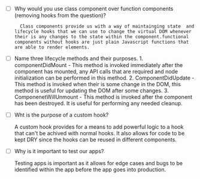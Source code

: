 - [ ] Why would you use class component over function components (removing hooks from the question)?

        Class components provide us with a way of maintainging state  and lifecycle hooks that we can use to change the virtual DOM whenever their is any changes to the state within the component.functional components without hooks are just plain Javascript functions that are able to render elements.

- [ ] Name three lifecycle methods and their purposes.
        1. componentDidMount - This method is invoked immediately after the component has mounted, any API calls that are required and node initialization can be performed in this method.
        2. ComponentDidUpdate - This method is invoked when their is some change in the DOM, this method is useful for updating the DOM after some changes.
        3. ComponenetWillUnmount - This method is invoked after the component has been destroyed. It is useful for performing any needed cleanup.

- [ ] Wht is the purpose of a custom hook?

    A custom hook provides for a means to add powerful logic to a hook that can't be achived with normal hooks. It also allows for code to be kept DRY since the hooks can be reused in different components.

- [ ] Why is it important to test our apps?

    Testing apps is important as it allows for edge cases and bugs to be identified within the app before the app goes into production.